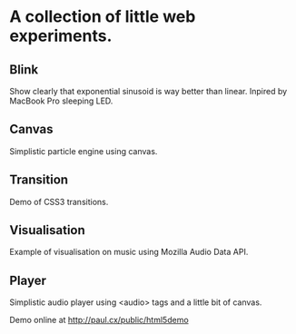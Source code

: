 # A collection of little web experiments.
## Blink
Show clearly that exponential sinusoid is way better than linear. Inpired by
MacBook Pro sleeping LED.

## Canvas
Simplistic particle engine using canvas.

## Transition
Demo of CSS3 transitions.

## Visualisation
Example of visualisation on music using Mozilla Audio Data API.

## Player
Simplistic audio player using &lt;audio&gt; tags and a little bit of canvas.

Demo online at http://paul.cx/public/html5demo
